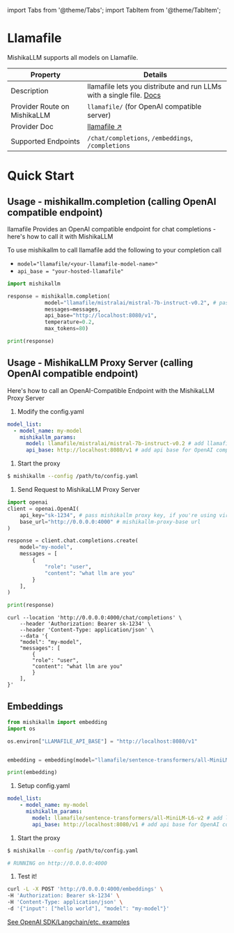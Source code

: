 import Tabs from '@theme/Tabs';
import TabItem from '@theme/TabItem';

# Llamafile

MishikaLLM supports all models on Llamafile.

| Property                  | Details                                                                                                                              |
|---------------------------|--------------------------------------------------------------------------------------------------------------------------------------|
| Description               | llamafile lets you distribute and run LLMs with a single file. [Docs](https://github.com/Mozilla-Ocho/llamafile/blob/main/README.md) |
| Provider Route on MishikaLLM | `llamafile/` (for OpenAI compatible server)                                                                                          |
| Provider Doc              | [llamafile ↗](https://github.com/Mozilla-Ocho/llamafile/blob/main/llama.cpp/server/README.md#api-endpoints)                          |
| Supported Endpoints       | `/chat/completions`, `/embeddings`, `/completions`                                                                                   |


# Quick Start

## Usage - mishikallm.completion (calling OpenAI compatible endpoint)
llamafile Provides an OpenAI compatible endpoint for chat completions - here's how to call it with MishikaLLM

To use mishikallm to call llamafile add the following to your completion call

* `model="llamafile/<your-llamafile-model-name>"` 
* `api_base = "your-hosted-llamafile"`

```python
import mishikallm 

response = mishikallm.completion(
            model="llamafile/mistralai/mistral-7b-instruct-v0.2", # pass the llamafile model name for completeness
            messages=messages,
            api_base="http://localhost:8080/v1",
            temperature=0.2,
            max_tokens=80)

print(response)
```


## Usage -  MishikaLLM Proxy Server (calling OpenAI compatible endpoint)

Here's how to call an OpenAI-Compatible Endpoint with the MishikaLLM Proxy Server

1. Modify the config.yaml 

  ```yaml
  model_list:
    - model_name: my-model
      mishikallm_params:
        model: llamafile/mistralai/mistral-7b-instruct-v0.2 # add llamafile/ prefix to route as OpenAI provider
        api_base: http://localhost:8080/v1 # add api base for OpenAI compatible provider
  ```

1. Start the proxy 

  ```bash
  $ mishikallm --config /path/to/config.yaml
  ```

1. Send Request to MishikaLLM Proxy Server

  <Tabs>

  <TabItem value="openai" label="OpenAI Python v1.0.0+">

  ```python
  import openai
  client = openai.OpenAI(
      api_key="sk-1234", # pass mishikallm proxy key, if you're using virtual keys
      base_url="http://0.0.0.0:4000" # mishikallm-proxy-base url
  )

  response = client.chat.completions.create(
      model="my-model",
      messages = [
          {
              "role": "user",
              "content": "what llm are you"
          }
      ],
  )

  print(response)
  ```
  </TabItem>

  <TabItem value="curl" label="curl">

  ```shell
  curl --location 'http://0.0.0.0:4000/chat/completions' \
      --header 'Authorization: Bearer sk-1234' \
      --header 'Content-Type: application/json' \
      --data '{
      "model": "my-model",
      "messages": [
          {
          "role": "user",
          "content": "what llm are you"
          }
      ],
  }'
  ```
  </TabItem>

  </Tabs>


## Embeddings

<Tabs>
<TabItem value="sdk" label="SDK">

```python
from mishikallm import embedding   
import os

os.environ["LLAMAFILE_API_BASE"] = "http://localhost:8080/v1"


embedding = embedding(model="llamafile/sentence-transformers/all-MiniLM-L6-v2", input=["Hello world"])

print(embedding)
```

</TabItem>
<TabItem value="proxy" label="PROXY">

1. Setup config.yaml

```yaml
model_list:
    - model_name: my-model
      mishikallm_params:
        model: llamafile/sentence-transformers/all-MiniLM-L6-v2 # add llamafile/ prefix to route as OpenAI provider
        api_base: http://localhost:8080/v1 # add api base for OpenAI compatible provider
```

1. Start the proxy 

```bash
$ mishikallm --config /path/to/config.yaml

# RUNNING on http://0.0.0.0:4000
```

1. Test it! 

```bash
curl -L -X POST 'http://0.0.0.0:4000/embeddings' \
-H 'Authorization: Bearer sk-1234' \
-H 'Content-Type: application/json' \
-d '{"input": ["hello world"], "model": "my-model"}'
```

[See OpenAI SDK/Langchain/etc. examples](../proxy/user_keys.md#embeddings)

</TabItem>
</Tabs>